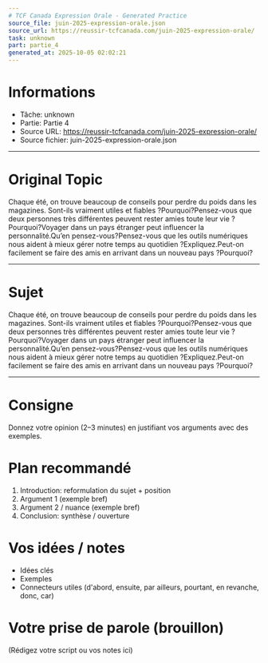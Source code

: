 ```yaml
---
# TCF Canada Expression Orale - Generated Practice
source_file: juin-2025-expression-orale.json
source_url: https://reussir-tcfcanada.com/juin-2025-expression-orale/
task: unknown
part: partie_4
generated_at: 2025-10-05 02:02:21
---
```


# Informations
- Tâche: unknown
- Partie: Partie 4
- Source URL: https://reussir-tcfcanada.com/juin-2025-expression-orale/
- Source fichier: juin-2025-expression-orale.json

---

# Original Topic
Chaque été, on trouve beaucoup de conseils pour perdre du poids dans les magazines. Sont-ils vraiment utiles et fiables ?Pourquoi?Pensez-vous que deux personnes très différentes peuvent rester amies toute leur vie ?Pourquoi?Voyager dans un pays étranger peut influencer la personnalité.Qu’en pensez-vous?Pensez-vous que les outils numériques nous aident à mieux gérer notre temps au quotidien ?Expliquez.Peut-on facilement se faire des amis en arrivant dans un nouveau pays ?Pourquoi?

---

# Sujet
Chaque été, on trouve beaucoup de conseils pour perdre du poids dans les magazines. Sont-ils vraiment utiles et fiables ?Pourquoi?Pensez-vous que deux personnes très différentes peuvent rester amies toute leur vie ?Pourquoi?Voyager dans un pays étranger peut influencer la personnalité.Qu’en pensez-vous?Pensez-vous que les outils numériques nous aident à mieux gérer notre temps au quotidien ?Expliquez.Peut-on facilement se faire des amis en arrivant dans un nouveau pays ?Pourquoi?

---
# Consigne
Donnez votre opinion (2–3 minutes) en justifiant vos arguments avec des exemples.

# Plan recommandé
1. Introduction: reformulation du sujet + position
2. Argument 1 (exemple bref)
3. Argument 2 / nuance (exemple bref)
4. Conclusion: synthèse / ouverture

# Vos idées / notes
- Idées clés
- Exemples
- Connecteurs utiles (d'abord, ensuite, par ailleurs, pourtant, en revanche, donc, car)

# Votre prise de parole (brouillon)
(Rédigez votre script ou vos notes ici)
